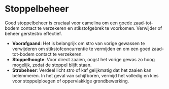 # Stoppelbeheer

Goed stoppelbeheer is cruciaal voor camelina om een goede zaad-tot-bodem contact te verzekeren en stikstofgebrek te voorkomen. Verwijder of beheer gerstestro effectief.

- **Voorafgaand**: Het is belangrijk om stro van vorige gewassen te verwijderen om stikstofconcurrentie te vermijden en om een goed zaad-tot-bodem contact te verzekeren.
- **Stoppelhoogte**: Voor direct zaaien, oogst het vorige gewas zo hoog mogelijk, zodat de stoppel blijft staan.
- **Strobeheer**: Verdeel licht stro of kaf gelijkmatig dat het zaaien kan belemmeren. In het geval van schijfboren, vermijd het volledig en kies voor stoppelploegen of oppervlakkige grondbewerking.